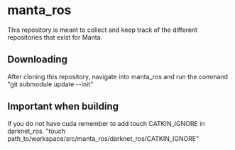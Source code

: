 # manta_ros
This repository is meant to collect and keep track of the different repositories that exist for Manta.

## Downloading

After cloning this repository, navigate into manta_ros and run the command "git submodule update --init"

## Important when building

If you do not have cuda remember to add touch CATKIN\_IGNORE in darknet\_ros. "touch path\_to/workspace/src/manta\_ros/darknet\_ros/CATKIN\_IGNORE"
